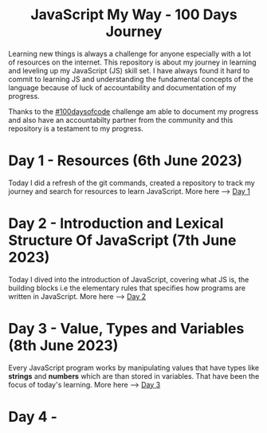 <h1 align="center">JavaScript My Way - 100 Days Journey</h1>

Learning new things is always a challenge for anyone especially with a lot of resources on the internet. This repository is about my journey in learning and leveling up my JavaScript (JS) skill set. I have always found it hard to commit to learning JS and understanding the fundamental concepts of the language because of luck of accountability and documentation of my progress. 

Thanks to the [#100daysofcode](https://www.100daysofcode.com/) challenge am able to document my progress and also have an accountabilty partner from the community and this repository is a testament to my progress.

# Day 1 - Resources (6th June 2023)
Today I did a refresh of the git commands, created a repository to track my journey and search for resources to learn JavaScript. More here --> [Day 1](/day1/day1.md)

# Day 2 - Introduction and Lexical Structure Of JavaScript (7th June 2023)
Today I dived into the introduction of JavaScript, covering what JS is, the building blocks i.e the elementary rules that specifies how programs are written in JavaScript. More here --> [Day 2](/day2/day2.md)

# Day 3 - Value, Types and Variables (8th June 2023)
Every JavaScript program works by manipulating values that have types like **strings** and **numbers** which are than stored in variables. That have been the focus of today's learning. More here --> [Day 3](/day3/day3.md)

# Day 4 -